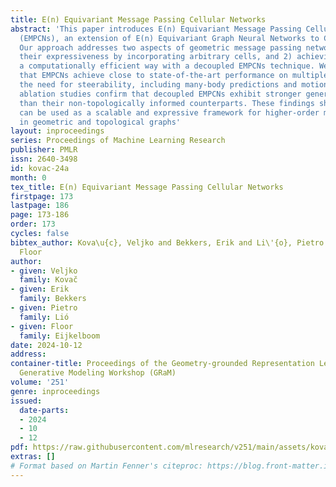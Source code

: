 ```yaml
---
title: E(n) Equivariant Message Passing Cellular Networks
abstract: 'This paper introduces E(n) Equivariant Message Passing Cellular Networks
  (EMPCNs), an extension of E(n) Equivariant Graph Neural Networks to CW-complexes.
  Our approach addresses two aspects of geometric message passing networks: 1) enhancing
  their expressiveness by incorporating arbitrary cells, and 2) achieving this in
  a computationally efficient way with a decoupled EMPCNs technique. We demonstrate
  that EMPCNs achieve close to state-of-the-art performance on multiple tasks without
  the need for steerability, including many-body predictions and motion capture. Moreover,
  ablation studies confirm that decoupled EMPCNs exhibit stronger generalization capabilities
  than their non-topologically informed counterparts. These findings show that EMPCNs
  can be used as a scalable and expressive framework for higher-order message passing
  in geometric and topological graphs'
layout: inproceedings
series: Proceedings of Machine Learning Research
publisher: PMLR
issn: 2640-3498
id: kovac-24a
month: 0
tex_title: E(n) Equivariant Message Passing Cellular Networks
firstpage: 173
lastpage: 186
page: 173-186
order: 173
cycles: false
bibtex_author: Kova\u{c}, Veljko and Bekkers, Erik and Li\'{o}, Pietro and Eijkelboom,
  Floor
author:
- given: Veljko
  family: Kovac̆
- given: Erik
  family: Bekkers
- given: Pietro
  family: Lió
- given: Floor
  family: Eijkelboom
date: 2024-10-12
address:
container-title: Proceedings of the Geometry-grounded Representation Learning and
  Generative Modeling Workshop (GRaM)
volume: '251'
genre: inproceedings
issued:
  date-parts:
  - 2024
  - 10
  - 12
pdf: https://raw.githubusercontent.com/mlresearch/v251/main/assets/kovac-24a/kovac-24a.pdf
extras: []
# Format based on Martin Fenner's citeproc: https://blog.front-matter.io/posts/citeproc-yaml-for-bibliographies/
---
```

